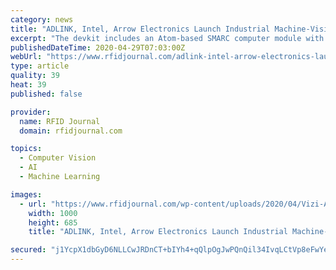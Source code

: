 ```yaml
---
category: news
title: "ADLINK, Intel, Arrow Electronics Launch Industrial Machine-Vision AI Devkit"
excerpt: "The devkit includes an Atom-based SMARC computer module with Intel's Movidius Myriad X VPU and 40-pin connector; the Distribution of OpenVINO toolkit, which optimizes deep-learning workloads across the Intel architecture,"
publishedDateTime: 2020-04-29T07:03:00Z
webUrl: "https://www.rfidjournal.com/adlink-intel-arrow-electronics-launch-industrial-machine-vision-ai-devkit"
type: article
quality: 39
heat: 39
published: false

provider:
  name: RFID Journal
  domain: rfidjournal.com

topics:
  - Computer Vision
  - AI
  - Machine Learning

images:
  - url: "https://www.rfidjournal.com/wp-content/uploads/2020/04/Vizi-AI-1.jpg"
    width: 1000
    height: 685
    title: "ADLINK, Intel, Arrow Electronics Launch Industrial Machine-Vision AI Devkit"

secured: "j1YcpX1dbGyD6NLLCwJRDnCT+bIYh4+qQlpOgJwPQnQil34IvqLCtVp8eFwYeRk+ZvJE16K6PQXeQZf065k6kJlBW8fAjXV8wpuC8kdF+uwKQFHVKI5J6r4hHLaDfGPdCBrbfLDc0iV2rI7yuFJaHeXY7uM6IRgvl0tWge2U/QmhuedjnBkfZGG+4dgkiIL9V3QKEY3RaPXn1y/fqnJbtF8wyVmuL0lsd7QSyyCumA3Bkw8BwRUfqAMdliBqMaaA1haPRHbmCfoeT9AtnTPQKsxr1Pp2UZFDr7R/lvMImN1yTdYiLV5Y0Nm7LjtEvkaw9X1INPhhD+U+V9qZ3kAR1AcFoo1YY8ZMXq+5QGbo8Jy5yRdDreIOqypocF67HXZYmuhhYzG5Rf9EZf5JOImQPrBCQrBADFUN3v/JWVkwt5APGUJVwj8azevOcv6sle5JYfge4eydRaKD7xjVeFwxo13FohA8RrcTBrcCIc9QFK4=;jK7LIHupv+l0TYaERDA9YA=="
---
```


